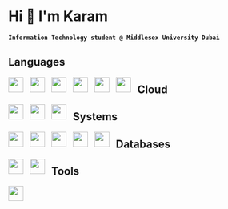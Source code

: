 # Hi 👋 I'm Karam

**`Information Technology student @ Middlesex University Dubai`**


## Languages
<img align="left" width="30px" style="padding-right: 10px" src="https://cdn.jsdelivr.net/gh/devicons/devicon/icons/c/c-original.svg"/>
<img align="left" width="30px" style="padding-right: 10px" src="https://cdn.jsdelivr.net/gh/devicons/devicon/icons/python/python-original.svg"/>

<img align="left" width="30px" style="padding-right: 10px" src="https://cdn.jsdelivr.net/gh/devicons/devicon/icons/java/java-original.svg"/>


<img align="left" width="30px" style="padding-right: 10px" src="https://cdn.jsdelivr.net/gh/devicons/devicon/icons/javascript/javascript-original.svg"/>


<img align="left" width="30px" style="padding-right: 10px" src="https://cdn.jsdelivr.net/gh/devicons/devicon/icons/html5/html5-original-wordmark.svg"/>

<img align="left" width="30px" style="padding-right: 10px" src="https://cdn.jsdelivr.net/gh/devicons/devicon/icons/css3/css3-original-wordmark.svg"/>
          
          
## Cloud
<img align="left" width="30px" style="padding-right: 10px" src="https://cdn.jsdelivr.net/gh/devicons/devicon/icons/amazonwebservices/amazonwebservices-plain-wordmark.svg"/>
<img align="left" width="30px" style="padding-right: 10px" src="https://cdn.jsdelivr.net/gh/devicons/devicon/icons/azure/azure-original-wordmark.svg"/>


<img align="left" width="30px" style="padding-right: 10px" src="https://cdn.jsdelivr.net/gh/devicons/devicon/icons/heroku/heroku-original-wordmark.svg"/>
          
## Systems

<img align="left" width="30px" style="padding-right: 10px" src="https://cdn.jsdelivr.net/gh/devicons/devicon/icons/linux/linux-original.svg"/>


<img align="left" width="30px" style="padding-right: 10px" src="https://cdn.jsdelivr.net/gh/devicons/devicon/icons/bash/bash-original.svg"/>
          

<img align="left" width="30px" style="padding-right: 10px" src="https://cdn.jsdelivr.net/gh/devicons/devicon/icons/docker/docker-original-wordmark.svg"/>


<img align="left" width="30px" style="padding-right: 10px" src="https://cdn.jsdelivr.net/gh/devicons/devicon/icons/nginx/nginx-original.svg"/>


<img align="left" width="30px" style="padding-right: 10px" src="https://cdn.jsdelivr.net/gh/devicons/devicon/icons/apache/apache-original-wordmark.svg"/>

## Databases

<img align="left" width="30px" style="padding-right: 10px" src="https://cdn.jsdelivr.net/gh/devicons/devicon/icons/mysql/mysql-original-wordmark.svg"/>


<img align="left" width="30px" style="padding-right: 10px" src="https://cdn.jsdelivr.net/gh/devicons/devicon/icons/mongodb/mongodb-original-wordmark.svg"/>
          
## Tools

<img align="center" width="30px" style="padding-right: 10px" src="https://cdn.jsdelivr.net/gh/devicons/devicon/icons/figma/figma-original.svg"/>
